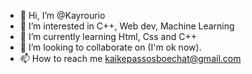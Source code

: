 - 👋 Hi, I’m @Kayrourio
- 👀 I’m interested in C++, Web dev, Machine Learning
- 🌱 I’m currently learning Html, Css and C++
- 💞️ I’m looking to collaborate on (I'm ok now).
- 📫 How to reach me kaikepassosboechat@gmail.com
